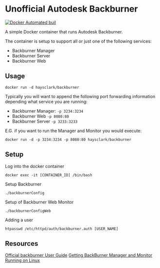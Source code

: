 Unofficial Autodesk Backburner
==============================
[![Docker Automated buil](https://img.shields.io/docker/automated/haysclark/backburner.svg?maxAge=2592000)](https://hub.docker.com/r/haysclark/backburner/builds/)

A simple Docker container that runs Autodesk Backburner.

The container is setup to support all or just one of the following services:
 - Backburner Manager
 - Backburner Server
 - Backburner Web

Usage
-----

    docker run -d haysclark/backburner

Typically you will want to append the following port forwarding information depending what service you are running:

 - Backburner Manager: ```-p 3234:3234```
 - Backburner Web ```-p 8080:80```
 - Backburner Server ```-p 3233:3233```

E.G. if you want to run the Manager and Monitor you would execute:

    docker run -d -p 3234:3234 -p 8080:80 haysclark/backburner

Setup
-----

Log into the docker container

    docker exec -it [CONTAINER_ID] /bin/bash

Setup Backburner

    ./backburnerConfig

Setup of Backburner Web Monitor

	./backburnerConfigWeb

Adding a user

	htpasswd /etc/httpd/auth/backburner.auth [USER_NAME]

Resources
------------
[Official backburner User Guide](http://download.autodesk.com/us/systemdocs/pdf/backburner2011_user_guide.pdf)
[Getting BackBurner Manager and Monitor Running on Linux](https://www.youtube.com/watch?v=UKOr1R6tO34)
